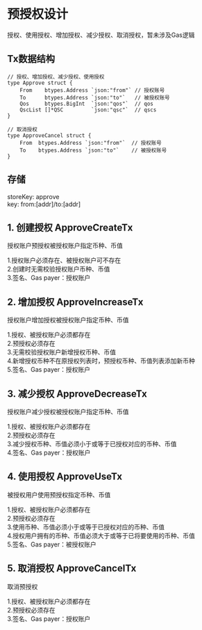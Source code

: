 # 预授权设计

授权、使用授权、增加授权、减少授权、取消授权，暂未涉及Gas逻辑

## Tx数据结构
```
// 授权、增加授权、减少授权、使用授权
type Approve struct {
    From    btypes.Address `json:"from"` // 授权账号
	To      btypes.Address `json:"to"`   // 被授权账号
	Qos     btypes.BigInt  `json:"qos"`  // qos
	QscList []*QSC         `json:"qsc"`  // qscs
}

// 取消授权
type ApproveCancel struct {
	From  btypes.Address `json:"from"`  // 授权账号
	To    btypes.Address `json:"to"`    // 被授权账号
}
```
## 存储
storeKey:	approve</br>
key:		from:[addr]/to:[addr]</br>

## 1. 创建授权 ApproveCreateTx
授权账户预授权被授权账户指定币种、币值

1.授权账户必须存在、被授权账户可不存在</br>
2.创建时无需校验授权账户币种、币值</br>
3.签名、Gas payer：授权账户</br>

## 2. 增加授权 ApproveIncreaseTx
授权账户增加授权被授权账户指定币种、币值

1.授权、被授权账户必须都存在</br>
2.预授权必须存在</br>
3.无需校验授权账户新增授权币种、币值</br>
4.新增授权币种不在原授权列表时，预授权币种、币值列表添加新币种</br>
5.签名、Gas payer：授权账户</br>

## 3. 减少授权 ApproveDecreaseTx
授权账户减少授权被授权账户指定币种、币值

1.授权、被授权账户必须都存在</br>
2.预授权必须存在</br>
3.减少授权币种、币值必须小于或等于已授权对应的币种、币值</br>
4.签名、Gas payer：授权账户</br>

## 4. 使用授权 ApproveUseTx
被授权用户使用预授权指定币种、币值

1.授权、被授权账户必须都存在</br>
2.预授权必须存在</br>
3.使用币种、币值必须小于或等于已授权对应的币种、币值</br>
4.授权用户拥有的币种、币值必须大于或等于已将要使用的币种、币值</br>
5.签名、Gas payer：被授权账户</br>

## 5. 取消授权 ApproveCancelTx
取消预授权

1.授权、被授权账户必须都存在</br>
2.预授权必须存在</br>
3.签名、Gas payer：授权账户</br>